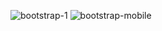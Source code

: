 ![bootstrap-1](https://github.com/erkanercann/Neos-Odevler/assets/126410424/820c9d31-75b0-484a-b865-8014cccb67e1)
![bootstrap-mobile](https://github.com/erkanercann/Neos-Odevler/assets/126410424/e5743e0f-7290-41c8-835a-719506dedcd6)
